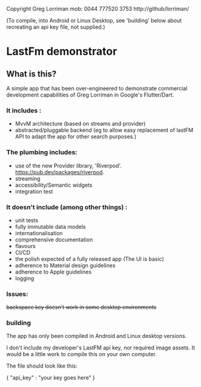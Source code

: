 
Copyright Greg Lorriman mob: 0044 777520 3753
http://github/lorriman/

(To compile, into Android or Linux Desktop, see 'building' below about recreating an api key file,
 not supplied.)

# LastFm demonstrator 

## What is this?

A simple app that has been over-engineered to demonstrate commercial development capabilities
of Greg Lorriman in Google's Flutter/Dart.

### It includes :

- MvvM architecture (based on streams and provider)
- abstracted/pluggable backend (eg to allow easy replacement of lastFM API to adapt
the app for other search purposes.)

### The plumbing includes:

* use of the new Provider library, 'Riverpod'. https://pub.dev/packages/riverpod.
* streaming
* accessibility/Semantic widgets
* integration test

### It doesn't include (among other things) :

- unit tests
- fully immutable data models
- internationalisation
- comprehensive documentation
- flavours
- CI/CD
- the polish expected of a fully released app (The UI is basic)
- adherence to Material design guidelines
- adherence to Apple guidelines
- logging

### Issues:

~~backspace key doesn't work in some desktop environments~~

### building

<!-- To view an android debug build download and install the apk from here: [android build](https://drive.google.com/file/d/1X-ATwzBrcpBNuzcHxroXucsH-vYbdyzl/view?usp=sharing). -->

The app has only been compiled in Android and Linux desktop versions.

I don't include my developer's LastFM api key, nor required image assets.
It would be a little work to compile this on your own computer.

The file should look like this:

{
   "api_key" : "your key goes here"
}


